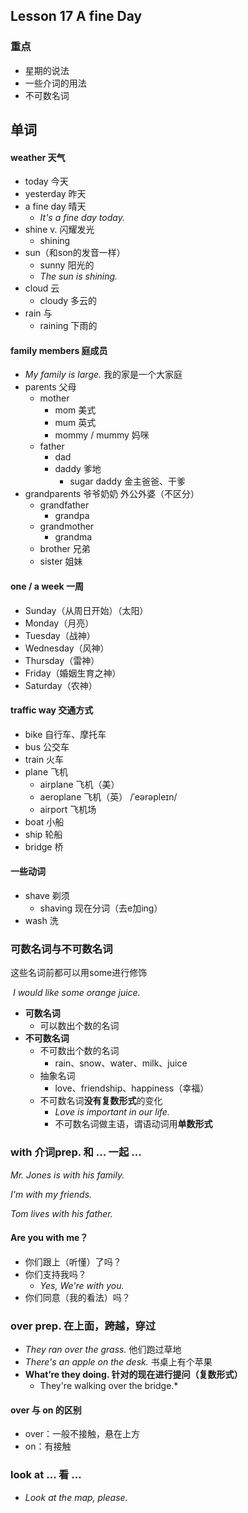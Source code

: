 ## Lesson 17 A fine Day

### 重点

* 星期的说法
* 一些介词的用法
* 不可数名词

## 单词

#### weather 天气

* today 今天
* yesterday 昨天
* a fine day 晴天
  * *It's a fine day today.*
* shine v. 闪耀发光
  * shining
* sun（和son的发音一样）
  * sunny 阳光的
  * *The sun is shining.* 
* cloud 云
  * cloudy 多云的
* rain 与
  * raining 下雨的

#### family members 庭成员

* *My family is large.* 我的家是一个大家庭
* parents 父母
  * mother
    * mom 美式
    * mum 英式
    * mommy / mummy 妈咪
  * father
    * dad
    * daddy 爹地
      * sugar daddy 金主爸爸、干爹
* grandparents 爷爷奶奶 外公外婆（不区分）
  * grandfather
    * grandpa
  * grandmother
    * grandma
  * brother 兄弟
  * sister 姐妹

#### **one / a week** 一周

* Sunday（从周日开始）（太阳）
* Monday（月亮）
* Tuesday（战神）
* Wednesday（风神）
* Thursday（雷神）
* Friday（婚姻生育之神）
* Saturday（农神）

#### traffic way 交通方式

* bike 自行车、摩托车
* bus 公交车
* train 火车
* plane 飞机
  * airplane 飞机（美）
  * aeroplane 飞机（英） /ˈeərəpleɪn/
  * airport 飞机场
* boat 小船
* ship 轮船
* bridge 桥

#### 一些动词

* shave 剃须
  * shaving 现在分词（去e加ing）
* wash 洗

### 可数名词与不可数名词

这些名词前都可以用some进行修饰

​	*I would like some orange juice.*

* **可数名词**
  * 可以数出个数的名词
* **不可数名词**
  * 不可数出个数的名词
    * rain、snow、water、milk、juice
  * 抽象名词
    * love、friendship、happiness（幸福）
  * 不可数名词**没有复数形式**的变化
    * *Love is important in our life.*
    * 不可数名词做主语，谓语动词用**单数形式**

### with 介词prep. 和 ... 一起 ...

*Mr. Jones is with his family.*

*I'm with my friends.*

*Tom lives with his father.*

#### Are you with me？

* 你们跟上（听懂）了吗？
* 你们支持我吗？
  * *Yes, We're with you.*
* 你们同意（我的看法）吗？

### over prep. 在上面，跨越，穿过

* *They ran over the grass.* 他们跑过草地
* *There's an apple on the desk.* 书桌上有个苹果
* **What’re they doing. 针对的现在进行提问（复数形式）**
  * They're walking over the bridge.*

#### over 与 on 的区别

* over：一般不接触，悬在上方
* on：有接触

### look at ... 看 ...

* *Look at the map, please.*